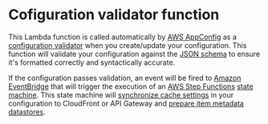 # Cofiguration validator function

This Lambda function is called automatically by [AWS AppConfig](https://aws.amazon.com/systems-manager/features/appconfig/) as a [configuration validator](https://docs.aws.amazon.com/appconfig/latest/userguide/appconfig-creating-configuration-and-profile-validators.html) when you create/update your configuration. This function will validate your configuration against the [JSON schema](./personalization_apis_config_schema.json) to ensure it's formatted correctly and syntactically accurate.

If the configuration passes validation, an event will be fired to [Amazon EventBridge](https://aws.amazon.com/eventbridge/) that will trigger the execution of an [AWS Step Functions](https://aws.amazon.com/step-functions/?step-functions.sort-by=item.additionalFields.postDateTime&step-functions.sort-order=desc) [state machine](../statemachine/sync_resources.asl.json). This state machine will [synchronize cache settings](../sync_cache_settings_function/) in your configuration to CloudFront or API Gateway and [prepare item metadata datastores](../sync_dynamodb_tables_function/).
